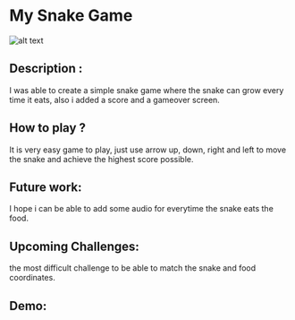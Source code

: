 # My Snake Game 

![alt text](https://wallpapers.com/images/high/clear-snake-game-character-z6jd7jtsl04g6mxx.webp)



## Description :

I was able to create a simple snake game where the snake can grow every time it eats, also i added a score and a gameover screen.

## How to play ?

It is very easy game to play, just use arrow up, down, right and left to move the snake and achieve the highest score possible.

## Future work:

I hope i can be able to add some audio for everytime the snake eats the food.

## Upcoming Challenges:

the most difficult challenge to be able to match the snake and food coordinates.

## Demo: